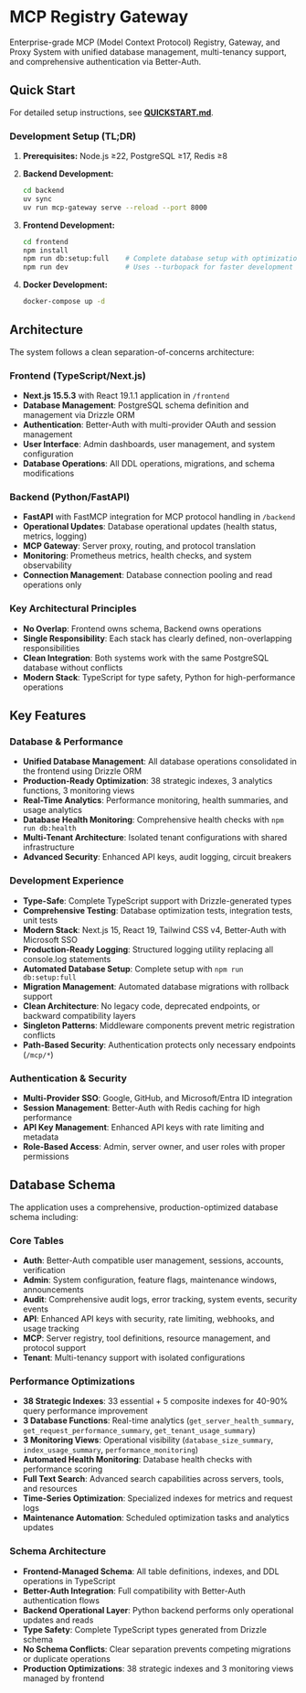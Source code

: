 # MCP Registry Gateway

Enterprise-grade MCP (Model Context Protocol) Registry, Gateway, and Proxy System with unified database management, multi-tenancy support, and comprehensive authentication via Better-Auth.

## Quick Start

For detailed setup instructions, see **[QUICKSTART.md](./QUICKSTART.md)**.

### Development Setup (TL;DR)

1. **Prerequisites:** Node.js ≥22, PostgreSQL ≥17, Redis ≥8

2. **Backend Development:**
   ```bash
   cd backend
   uv sync
   uv run mcp-gateway serve --reload --port 8000
   ```

3. **Frontend Development:**
   ```bash
   cd frontend
   npm install
   npm run db:setup:full    # Complete database setup with optimizations
   npm run dev              # Uses --turbopack for faster development
   ```

4. **Docker Development:**
   ```bash
   docker-compose up -d
   ```

## Architecture

The system follows a clean separation-of-concerns architecture:

### Frontend (TypeScript/Next.js)
- **Next.js 15.5.3** with React 19.1.1 application in `/frontend`
- **Database Management**: PostgreSQL schema definition and management via Drizzle ORM
- **Authentication**: Better-Auth with multi-provider OAuth and session management
- **User Interface**: Admin dashboards, user management, and system configuration
- **Database Operations**: All DDL operations, migrations, and schema modifications

### Backend (Python/FastAPI)
- **FastAPI** with FastMCP integration for MCP protocol handling in `/backend`
- **Operational Updates**: Database operational updates (health status, metrics, logging)
- **MCP Gateway**: Server proxy, routing, and protocol translation
- **Monitoring**: Prometheus metrics, health checks, and system observability
- **Connection Management**: Database connection pooling and read operations only

### Key Architectural Principles
- **No Overlap**: Frontend owns schema, Backend owns operations
- **Single Responsibility**: Each stack has clearly defined, non-overlapping responsibilities
- **Clean Integration**: Both systems work with the same PostgreSQL database without conflicts
- **Modern Stack**: TypeScript for type safety, Python for high-performance operations

## Key Features

### Database & Performance
- **Unified Database Management**: All database operations consolidated in the frontend using Drizzle ORM
- **Production-Ready Optimization**: 38 strategic indexes, 3 analytics functions, 3 monitoring views
- **Real-Time Analytics**: Performance monitoring, health summaries, and usage analytics
- **Database Health Monitoring**: Comprehensive health checks with `npm run db:health`
- **Multi-Tenant Architecture**: Isolated tenant configurations with shared infrastructure
- **Advanced Security**: Enhanced API keys, audit logging, circuit breakers

### Development Experience
- **Type-Safe**: Complete TypeScript support with Drizzle-generated types
- **Comprehensive Testing**: Database optimization tests, integration tests, unit tests
- **Modern Stack**: Next.js 15, React 19, Tailwind CSS v4, Better-Auth with Microsoft SSO
- **Production-Ready Logging**: Structured logging utility replacing all console.log statements
- **Automated Database Setup**: Complete setup with `npm run db:setup:full`
- **Migration Management**: Automated database migrations with rollback support
- **Clean Architecture**: No legacy code, deprecated endpoints, or backward compatibility layers
- **Singleton Patterns**: Middleware components prevent metric registration conflicts
- **Path-Based Security**: Authentication protects only necessary endpoints (`/mcp/*`)

### Authentication & Security
- **Multi-Provider SSO**: Google, GitHub, and Microsoft/Entra ID integration
- **Session Management**: Better-Auth with Redis caching for high performance
- **API Key Management**: Enhanced API keys with rate limiting and metadata
- **Role-Based Access**: Admin, server owner, and user roles with proper permissions

## Database Schema

The application uses a comprehensive, production-optimized database schema including:

### Core Tables
- **Auth**: Better-Auth compatible user management, sessions, accounts, verification
- **Admin**: System configuration, feature flags, maintenance windows, announcements
- **Audit**: Comprehensive audit logs, error tracking, system events, security events
- **API**: Enhanced API keys with security, rate limiting, webhooks, and usage tracking
- **MCP**: Server registry, tool definitions, resource management, and protocol support
- **Tenant**: Multi-tenancy support with isolated configurations

### Performance Optimizations
- **38 Strategic Indexes**: 33 essential + 5 composite indexes for 40-90% query performance improvement
- **3 Database Functions**: Real-time analytics (`get_server_health_summary`, `get_request_performance_summary`, `get_tenant_usage_summary`)
- **3 Monitoring Views**: Operational visibility (`database_size_summary`, `index_usage_summary`, `performance_monitoring`)
- **Automated Health Monitoring**: Database health checks with performance scoring
- **Full Text Search**: Advanced search capabilities across servers, tools, and resources
- **Time-Series Optimization**: Specialized indexes for metrics and request logs
- **Maintenance Automation**: Scheduled optimization tasks and analytics updates

### Schema Architecture
- **Frontend-Managed Schema**: All table definitions, indexes, and DDL operations in TypeScript
- **Better-Auth Integration**: Full compatibility with Better-Auth authentication flows
- **Backend Operational Layer**: Python backend performs only operational updates and reads
- **Type Safety**: Complete TypeScript types generated from Drizzle schema
- **No Schema Conflicts**: Clear separation prevents competing migrations or duplicate operations
- **Production Optimizations**: 38 strategic indexes and 3 monitoring views managed by frontend
